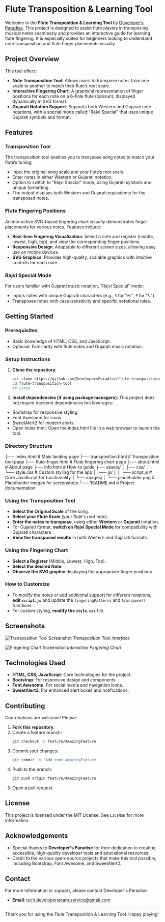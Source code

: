 # Flute Transposition & Learning Tool

Welcome to the **Flute Transposition & Learning Tool** by [Developer's Paradise](https://github.com/DevelopersParadise). This project is designed to assist flute players in transposing musical notes seamlessly and provides an interactive guide for learning flute fingering. It is especially suited for beginners looking to understand note transposition and flute finger placements visually.

## Project Overview

This tool offers:
- **Note Transposition Tool**: Allows users to transpose notes from one scale to another to match their flute’s root scale.
- **Interactive Fingering Chart**: A graphical representation of finger positions for each note on a 6-hole flute (bansuri), displayed dynamically in SVG format.
- **Gujarati Notation Support**: Supports both Western and Gujarati note notations, with a special mode called "Rajvi Special" that uses unique Gujarati symbols and format.

## Features

### Transposition Tool
The transposition tool enables you to transpose song notes to match your flute’s tuning:
- Input the original song scale and your flute’s root scale.
- Enter notes in either Western or Gujarati notation.
- Option to switch to "Rajvi Special" mode, using Gujarati symbols and unique formatting.
- The output displays both Western and Gujarati equivalents for the transposed notes.

### Flute Fingering Positions
An interactive SVG-based fingering chart visually demonstrates finger placements for various notes. Features include:
- **Real-time Fingering Visualization**: Select a note and register (middle, lowest, high, top), and view the corresponding finger positions.
- **Responsive Design**: Adaptable to different screen sizes, allowing easy use on mobile devices.
- **SVG Graphics**: Provides high-quality, scalable graphics with intuitive controls for each note.

### Rajvi Special Mode
For users familiar with Gujarati music notation, "Rajvi Special" mode:
- Inputs notes with unique Gujarati characters (e.g., `S` for "સા", `P` for "પ").
- Transposes notes with case-sensitivity and specific notational rules.

## Getting Started

### Prerequisites
- Basic knowledge of HTML, CSS, and JavaScript.
- Optional: Familiarity with flute notes and Gujarati music notation.

### Setup Instructions
1. **Clone the repository**:
   ```bash
   git clone https://github.com/DevelopersParadise/flute-transposition-tool.git
   cd flute-transposition-tool
   ## Usage
2. **Install dependencies (if using package managers)**:
This project does not require backend dependencies but leverages:
- Bootstrap for responsive styling.
- Font Awesome for icons.
- SweetAlert2 for modern alerts.
- Open index.html: Open the index.html file in a web browser to launch the tool.

### Directory Structure
├── index.html              # Main landing page
├── transposition.html       # Transposition tool page
├── flute-finger.html        # Flute fingering chart page
├── about.html               # About page
├── info.html                # How-to guide
├── assets/
│   ├── css/
│   │   └── style.css        # Custom styling for the app
│   ├── js/
│   │   └── script.js        # Core JavaScript for functionality
│   └── images/
│       └── placeholder.png  # Placeholder images for screenshots
└── README.md                # Project documentation


### Using the Transposition Tool
- **Select the Original Scale** of the song.
- **Select your Flute Scale** (your flute's root note).
- **Enter the notes to transpose**, using either **Western** or **Gujarati** notation.
- For Gujarati format, **switch on Rajvi Special Mode** for compatibility with Gujarati characters.
- **View the transposed results** in both Western and Gujarati formats.

### Using the Fingering Chart
- **Select a Register** (Middle, Lowest, High, Top).
- **Select the desired Note**.
- **Observe the SVG graphic** displaying the appropriate finger positions.

### How to Customize
- To modify the notes or add additional support for different notations, **edit `script.js`** and update the `fingeringPatterns` and `transpose()` functions.
- For custom styling, **modify the `style.css`** file.

## Screenshots

![Transposition Tool Screenshot](assets/images/placeholder.png)
*Transposition Tool Interface*

![Fingering Chart Screenshot](assets/images/placeholder.png)
*Interactive Fingering Chart*

## Technologies Used
- **HTML, CSS, JavaScript**: Core technologies for the project.
- **Bootstrap**: For responsive design and components.
- **Font Awesome**: For social media and navigation icons.
- **SweetAlert2**: For enhanced alert boxes and notifications.

## Contributing

Contributions are welcome! Please:
1. **Fork this repository**.
2. Create a feature branch:
   ```bash
   git checkout -b feature/AmazingFeature
3. Commit your changes:
   ```bash
   git commit -m 'Add some AmazingFeature'
4. Push to the branch:
   ```bash
   git push origin feature/AmazingFeature
5. Open a pull request.

## License

This project is licensed under the MIT License. See `LICENSE` for more information.

## Acknowledgements

- Special thanks to **Developer's Paradise** for their dedication to creating accessible, high-quality developer tools and educational resources.
- Credit to the various open-source projects that make this tool possible, including Bootstrap, Font Awesome, and SweetAlert2.

## Contact

For more information or support, please contact Developer's Paradise:
- **Email**: tech.developersteam.service@gmail.com


---

Thank you for using the Flute Transposition & Learning Tool. Happy playing!


